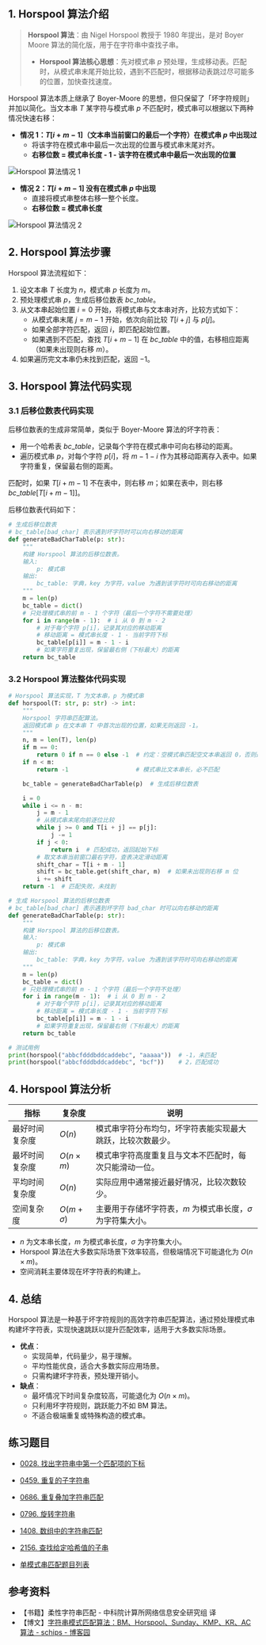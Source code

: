 ## 1. Horspool 算法介绍

> **Horspool 算法**：由 Nigel Horspool 教授于 1980 年提出，是对 Boyer Moore 算法的简化版，用于在字符串中查找子串。
>
> - **Horspool 算法核心思想**：先对模式串 $p$ 预处理，生成移动表。匹配时，从模式串末尾开始比较，遇到不匹配时，根据移动表跳过尽可能多的位置，加快查找速度。

Horspool 算法本质上继承了 Boyer-Moore 的思想，但只保留了「坏字符规则」并加以简化。当文本串 $T$ 某字符与模式串 $p$ 不匹配时，模式串可以根据以下两种情况快速右移：

- **情况 1：$T[i + m - 1]$（文本串当前窗口的最后一个字符）在模式串 $p$ 中出现过**
   - 将该字符在模式串中最后一次出现的位置与模式串末尾对齐。
   - **右移位数 = 模式串长度 - 1 - 该字符在模式串中最后一次出现的位置**

![Horspool 算法情况 1](https://qcdn.itcharge.cn/images/20240511165106.png)

- **情况 2：$T[i + m - 1]$ 没有在模式串 $p$ 中出现**
   - 直接将模式串整体右移一整个长度。
   - **右移位数 = 模式串长度**

![Horspool 算法情况 2](https://qcdn.itcharge.cn/images/20240511165122.png)

## 2. Horspool 算法步骤

Horspool 算法流程如下：

1. 设文本串 $T$ 长度为 $n$，模式串 $p$ 长度为 $m$。
2. 预处理模式串 $p$，生成后移位数表 $bc\_table$。
3. 从文本串起始位置 $i = 0$ 开始，将模式串与文本串对齐，比较方式如下：
   - 从模式串末尾 $j = m - 1$ 开始，依次向前比较 $T[i + j]$ 与 $p[j]$。
   - 如果全部字符匹配，返回 $i$，即匹配起始位置。
   - 如果遇到不匹配，查找 $T[i + m - 1]$ 在 $bc\_table$ 中的值，右移相应距离（如果未出现则右移 $m$）。
4. 如果遍历完文本串仍未找到匹配，返回 $-1$。

## 3. Horspool 算法代码实现

### 3.1 后移位数表代码实现

后移位数表的生成非常简单，类似于 Boyer-Moore 算法的坏字符表：

- 用一个哈希表 $bc\_table$，记录每个字符在模式串中可向右移动的距离。
- 遍历模式串 $p$，对每个字符 $p[i]$，将 $m - 1 - i$ 作为其移动距离存入表中。如果字符重复，保留最右侧的距离。

匹配时，如果 $T[i + m - 1]$ 不在表中，则右移 $m$；如果在表中，则右移 $bc\_table[T[i + m - 1]]$。

后移位数表代码如下：

```python
# 生成后移位数表
# bc_table[bad_char] 表示遇到坏字符时可以向右移动的距离
def generateBadCharTable(p: str):
    """
    构建 Horspool 算法的后移位数表。
    输入:
        p: 模式串
    输出:
        bc_table: 字典，key 为字符，value 为遇到该字符时可向右移动的距离
    """
    m = len(p)
    bc_table = dict()
    # 只处理模式串的前 m - 1 个字符（最后一个字符不需要处理）
    for i in range(m - 1):  # i 从 0 到 m - 2
        # 对于每个字符 p[i]，记录其对应的移动距离
        # 移动距离 = 模式串长度 - 1 - 当前字符下标
        bc_table[p[i]] = m - 1 - i
        # 如果字符重复出现，保留最右侧（下标最大）的距离
    return bc_table
```

### 3.2 Horspool 算法整体代码实现

```python
# Horspool 算法实现，T 为文本串，p 为模式串
def horspool(T: str, p: str) -> int:
    """
    Horspool 字符串匹配算法。
    返回模式串 p 在文本串 T 中首次出现的位置，如果无则返回 -1。
    """
    n, m = len(T), len(p)
    if m == 0:
        return 0 if n == 0 else -1  # 约定：空模式串匹配空文本串返回 0，否则返回 -1
    if n < m:
        return -1                   # 模式串比文本串长，必不匹配

    bc_table = generateBadCharTable(p)  # 生成后移位数表

    i = 0
    while i <= n - m:
        j = m - 1
        # 从模式串末尾向前逐位比较
        while j >= 0 and T[i + j] == p[j]:
            j -= 1
        if j < 0:
            return i  # 匹配成功，返回起始下标
        # 取文本串当前窗口最右字符，查表决定滑动距离
        shift_char = T[i + m - 1]
        shift = bc_table.get(shift_char, m)  # 如果未出现则右移 m 位
        i += shift
    return -1  # 匹配失败，未找到

# 生成 Horspool 算法的后移位数表
# bc_table[bad_char] 表示遇到坏字符 bad_char 时可以向右移动的距离
def generateBadCharTable(p: str):
    """
    构建 Horspool 算法的后移位数表。
    输入:
        p: 模式串
    输出:
        bc_table: 字典，key 为字符，value 为遇到该字符时可向右移动的距离
    """
    m = len(p)
    bc_table = dict()
    # 只处理模式串的前 m - 1 个字符（最后一个字符不处理）
    for i in range(m - 1):  # i 从 0 到 m - 2
        # 对于每个字符 p[i]，记录其对应的移动距离
        # 移动距离 = 模式串长度 - 1 - 当前字符下标
        bc_table[p[i]] = m - 1 - i
        # 如果字符重复出现，保留最右侧（下标最大）的距离
    return bc_table

# 测试用例
print(horspool("abbcfdddbddcaddebc", "aaaaa"))  # -1，未匹配
print(horspool("abbcfdddbddcaddebc", "bcf"))    # 2，匹配成功
```

## 4. Horspool 算法分析

| 指标         | 复杂度           | 说明                                                         |
| ------------ | ---------------- | ------------------------------------------------------------ |
| 最好时间复杂度   | $O(n)$           | 模式串字符分布均匀，坏字符表能实现最大跳跃，比较次数最少。         |
| 最坏时间复杂度   | $O(n \times m)$  | 模式串字符高度重复且与文本不匹配时，每次只能滑动一位。             |
| 平均时间复杂度   | $O(n)$           | 实际应用中通常接近最好情况，比较次数较少。                       |
| 空间复杂度     | $O(m + \sigma)$   | 主要用于存储坏字符表，$m$ 为模式串长度，$\sigma$ 为字符集大小。    |

- $n$ 为文本串长度，$m$ 为模式串长度，$\sigma$ 为字符集大小。
- Horspool 算法在大多数实际场景下效率较高，但极端情况下可能退化为 $O(n \times m)$。
- 空间消耗主要体现在坏字符表的构建上。

## 4. 总结

Horspool 算法是一种基于坏字符规则的高效字符串匹配算法，通过预处理模式串构建坏字符表，实现快速跳跃以提升匹配效率，适用于大多数实际场景。

- **优点**：
   - 实现简单，代码量少，易于理解。
   - 平均性能优良，适合大多数实际应用场景。
   - 只需构建坏字符表，预处理开销小。
- **缺点**：
   - 最坏情况下时间复杂度较高，可能退化为 $O(n \times m)$。
   - 只利用坏字符规则，跳跃能力不如 BM 算法。
   - 不适合极端重复或特殊构造的模式串。

## 练习题目

- [0028. 找出字符串中第一个匹配项的下标](https://github.com/ITCharge/AlgoNote/tree/main/docs/solutions/0001-0099/find-the-index-of-the-first-occurrence-in-a-string.md)
- [0459. 重复的子字符串](https://github.com/ITCharge/AlgoNote/tree/main/docs/solutions/0400-0499/repeated-substring-pattern.md)
- [0686. 重复叠加字符串匹配](https://github.com/ITCharge/AlgoNote/tree/main/docs/solutions/0600-0699/repeated-string-match.md)
- [0796. 旋转字符串](https://github.com/ITCharge/AlgoNote/tree/main/docs/solutions/0700-0799/rotate-string.md)
- [1408. 数组中的字符串匹配](https://github.com/ITCharge/AlgoNote/tree/main/docs/solutions/1400-1499/string-matching-in-an-array.md)
- [2156. 查找给定哈希值的子串](https://github.com/ITCharge/AlgoNote/tree/main/docs/solutions/2100-2199/find-substring-with-given-hash-value.md)

- [单模式串匹配题目列表](https://github.com/ITCharge/AlgoNote/tree/main/docs/00_preface/00_06_categories_list.md#%E5%8D%95%E6%A8%A1%E5%BC%8F%E4%B8%B2%E5%8C%B9%E9%85%8D%E9%A2%98%E7%9B%AE)

## 参考资料

- 【书籍】柔性字符串匹配 - 中科院计算所网络信息安全研究组 译
- 【博文】[字符串模式匹配算法：BM、Horspool、Sunday、KMP、KR、AC算法 - schips - 博客园](https://www.cnblogs.com/schips/p/11098041.html)


